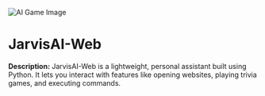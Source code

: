 ![AI Game Image]([https://github.com/BLACK-WOLF007/BLACK-WOLF007/blob/main/Fauzan%20Git%20Hub%20Banner%20(1).png](https://github.com/BLACK-WOLF007/AI-speaking-game/blob/main/AI%20Game.png))
<h1>JarvisAI-Web</h1>
    <p><strong>Description:</strong> JarvisAI-Web is a lightweight, personal assistant built using Python. It lets you interact with features like opening websites, playing trivia games, and executing commands.
